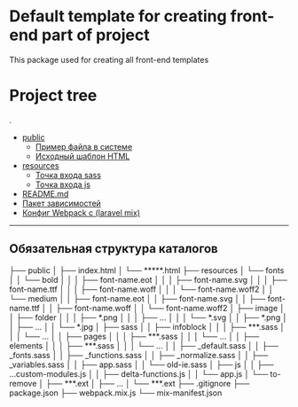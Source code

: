 # Default template for creating front-end part of project
This package used for creating all front-end templates


# Project tree
.
 * [public](./public)
   * [Пример файла в системе](./public/app.blade.php)
   * [Исходный шаблон HTML](./public/index.html)
 * [resources](./resources)
   * [Точка входа sass](./resources/sass/app.sass)
   * [Точка входа js](./resources/js/app.js)
 * [README.md](./README.md)
 * [Пакет зависимостей](./package.json)
 * [Конфиг Webpack с (laravel mix)](./webpack.mix.js)
---
## Обязательная структура каталогов
├── public
│   ├── index.html
│   └── *****.html
├── resources
│   └── fonts
│   │   └── bold
│   │   │   ├── font-name.eot
│   │   │   ├── font-name.svg
│   │   │   ├── font-name.ttf
│   │   │   ├── font-name.woff
│   │   │   └── font-name.woff2
│   │   └── medium
│   │       ├── font-name.eot
│   │       ├── font-name.svg
│   │       ├── font-name.ttf
│   │       ├── font-name.woff
│   │       └── font-name.woff2
│   ├── image
│   │   ├── folder
│   │   │   ├── *.png
│   │   │   ├──  ...
│   │   │   └── *.svg
│   │   ├── *.png
│   │   ├──  ...
│   │   └── *.jpg
│   ├── sass
│   │   ├── infoblock
│   │   │   ├── ***.sass
│   │   │   └──   ...
│   │   ├── pages
│   │   │   ├── ***.sass
│   │   │   └──   ...
│   │   ├── elements
│   │   │   ├── ***.sass
│   │   │   └──   ...
│   │   ├── _default.sass
│   │   ├── _fonts.sass
│   │   ├── _functions.sass
│   │   ├── _normalize.sass
│   │   ├── _variables.sass
│   │   ├── app.sass
│   │   └── old-ie.sass
│   ├── js
│   │   ├──  ...custom-modules.js
│   │   ├── delta-functions.js
│   │   └── app.js
│   └── to-remove
│       ├── ***.ext
│       ├──  ...
│       └── ***.ext
├── .gitignore
├── package.json
├── webpack.mix.js
└── mix-manifest.json

